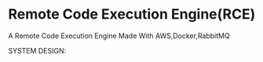 # Remote Code Execution Engine(RCE)
A Remote Code Execution Engine Made With AWS,Docker,RabbitMQ

SYSTEM DESIGN:
